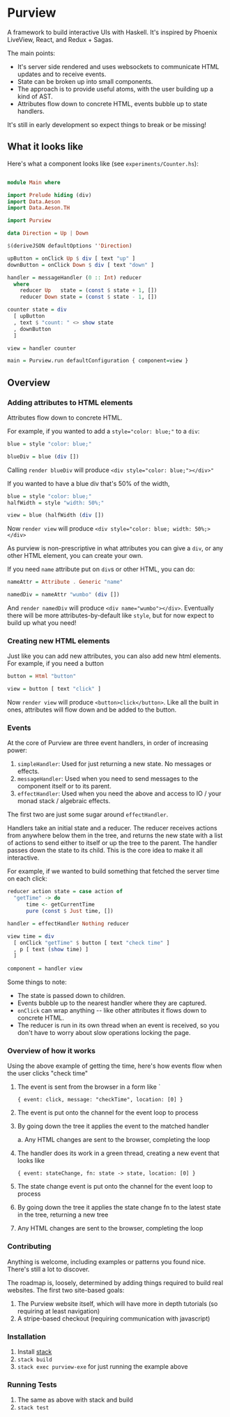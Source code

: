 # Purview

A framework to build interactive UIs with Haskell.  It's inspired by Phoenix LiveView, React, and Redux + Sagas.

The main points:
* It's server side rendered and uses websockets to communicate HTML updates and to receive events.
* State can be broken up into small components.
* The approach is to provide useful atoms, with the user building up a kind of AST.
* Attributes flow down to concrete HTML, events bubble up to state handlers.

It's still in early development so expect things to break or be missing!

## What it looks like

Here's what a component looks like (see `experiments/Counter.hs`):

```haskell

module Main where

import Prelude hiding (div)
import Data.Aeson
import Data.Aeson.TH

import Purview

data Direction = Up | Down

$(deriveJSON defaultOptions ''Direction)

upButton = onClick Up $ div [ text "up" ]
downButton = onClick Down $ div [ text "down" ]

handler = messageHandler (0 :: Int) reducer
  where
    reducer Up   state = (const $ state + 1, [])
    reducer Down state = (const $ state - 1, [])

counter state = div
  [ upButton
  , text $ "count: " <> show state
  , downButton
  ]

view = handler counter

main = Purview.run defaultConfiguration { component=view }
```

## Overview

### Adding attributes to HTML elements

Attributes flow down to concrete HTML.

For example, if you wanted to add a `style="color: blue;"` to a `div`:

``` haskell
blue = style "color: blue;"

blueDiv = blue (div [])
```

Calling `render blueDiv` will produce `<div style="color: blue;"></div>"`

If you wanted to have a blue div that's 50% of the width,

``` haskell
blue = style "color: blue;"
halfWidth = style "width: 50%;"

view = blue (halfWidth (div [])
```

Now `render view` will produce `<div style="color: blue; width: 50%;></div>`

As purview is non-prescriptive in what attributes you can give a `div`, or any other HTML element, you can create your own.

If you need `name` attribute put on `div`s or other HTML, you can do:

``` haskell
nameAttr = Attribute . Generic "name"

namedDiv = nameAttr "wumbo" (div [])
```

And `render namedDiv` will produce `<div name="wumbo"></div>`.  Eventually there will be more attributes-by-default like `style`, but for now expect to build up what you need!

### Creating new HTML elements

Just like you can add new attributes, you can also add new html elements.  For example, if you need a button

``` haskell
button = Html "button"

view = button [ text "click" ]
```

Now `render view` will produce `<button>click</button>`.  Like all the built in ones, attributes will flow down and be added to the button.

### Events

At the core of Purview are three event handlers, in order of increasing power:
1. `simpleHandler`: Used for just returning a new state.  No messages or effects.
2. `messageHandler`: Used when you need to send messages to the component itself or to its parent.
3. `effectHandler`: Used when you need the above and access to IO / your monad stack / algebraic effects.

The first two are just some sugar around `effectHandler`.

Handlers take an initial state and a reducer.  The reducer receives actions from anywhere below them in the tree, and returns the new state with a list of actions to send either to itself or up the tree to the parent.  The handler passes down the state to its child.  This is the core idea to make it all interactive.

For example, if we wanted to build something that fetched the server time on each click:

``` haskell
reducer action state = case action of
  "getTime" -> do
      time <- getCurrentTime
      pure (const $ Just time, [])

handler = effectHandler Nothing reducer

view time = div 
  [ onClick "getTime" $ button [ text "check time" ]
  , p [ text (show time) ]
  ]
  
component = handler view
```

Some things to note:
* The state is passed down to children.
* Events bubble up to the nearest handler where they are captured.
* `onClick` can wrap anything -- like other attributes it flows down to concrete HTML.
* The reducer is run in its own thread when an event is received, so you don't have to worry about slow operations locking the page.

### Overview of how it works

Using the above example of getting the time, here's how events flow when the user clicks "check time"

1. The event is sent from the browser in a form like `

   ```{ event: click, message: "checkTime", location: [0] }```
2. The event is put onto the channel for the event loop to process
3. By going down the tree it applies the event to the matched handler

   a. Any HTML changes are sent to the browser, completing the loop
5. The handler does its work in a green thread, creating a new event that looks like
   
   ```{ event: stateChange, fn: state -> state, location: [0] }```
7. The state change event is put onto the channel for the event loop to process
8. By going down the tree it applies the state change fn to the latest state in the tree, returning a new tree
9. Any HTML changes are sent to the browser, completing the loop

### Contributing

Anything is welcome, including examples or patterns you found nice.  There's still a lot to discover.

The roadmap is, loosely, determined by adding things required to build real websites.  The first two site-based goals:
1. The Purview website itself, which will have more in depth tutorials (so requiring at least navigation)
2. A stripe-based checkout (requiring communication with javascript)

### Installation

1. Install [stack](https://docs.haskellstack.org/en/stable/README/)
2. `stack build`
3. `stack exec purview-exe` for just running the example above

### Running Tests

1. The same as above with stack and build
2. `stack test`

